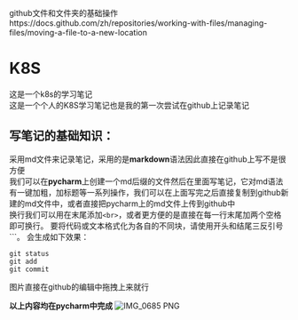 github文件和文件夹的基础操作https://docs.github.com/zh/repositories/working-with-files/managing-files/moving-a-file-to-a-new-location
# K8S
这是一个k8s的学习笔记   
这是一个个人的K8S学习笔记也是我的第一次尝试在github上记录笔记  

## 写笔记的基础知识：
采用md文件来记录笔记，采用的是**markdown**语法因此直接在github上写不是很方便  
我们可以在**pycharm**上创建一个md后缀的文件然后在里面写笔记，它对md语法有一键加粗，加标题等一系列操作，我们可以在上面写完之后直接复制到github新建的md文件中，或者直接把pycharm上的md文件上传到github中  
换行我们可以用在末尾添加`<br>`，或者更方便的是直接在每一行末尾加两个空格即可换行。
要将代码或文本格式化为各自的不同块，请使用开头和结尾三反引号```。
会生成如下效果：
```
git status
git add
git commit
```
图片直接在github的编辑中拖拽上来就行
  
**以上内容均在pycharm中完成**
![IMG_0685 PNG](https://github.com/user-attachments/assets/c6563b81-b756-432a-858d-7f385aad23a5)




